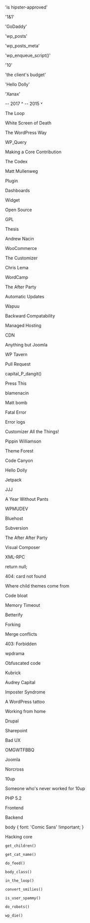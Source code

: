 
'is hipster-approved'

'1&1'

'GoDaddy'

'wp_posts'

'wp_posts_meta'

'wp_enqueue_script()'

'10'

'the client's budget'

'Hello Dolly'

'Xanax'

-- 2017 ^ -- 2015 ˅

The Loop

White Screen of Death

The WordPress Way

WP_Query

Making a Core Contribution

The Codex

Matt Mullenweg

Plugin

Dashboards

Widget

Open Source

GPL

Thesis

Andrew Nacin

WooCommerce

The Customizer

Chris Lema

WordCamp

The After Party

Automatic Updates

Wapuu

Backward Compatability

Managed Hosting

CDN

Anything but Joomla

WP Tavern

Pull Request

capital_P_dangit()

Press This

blamenacin

Matt bomb

Fatal Error

Error logs

Customizer All the Things!

Pippin Williamson

Theme Forest

Code Canyon

Hello Dolly

Jetpack

JJJ

A Year Without Pants

WPMUDEV

Bluehost

Subversion

The After After Party

Visual Composer

XML-RPC

return null;

404: card not found

Where child themes come from

Code bloat

Memory Timeout

Betterify

Forking

Merge conflicts

403: Forbidden

wpdrama

Obfuscated code

Kubrick

Audrey Capital

Imposter Syndrome

A WordPress tattoo

Working from home

Drupal

Sharepoint

Bad UX

OMGWTFBBQ

Joomla

Norcross

10up

Someone who's never worked for 10up

PHP 5.2

Frontend

Backend

body { font: 'Comic Sans' !important; }

Hacking core

`get_children()`

`get_cat_name()`

`do_feed()`

`body_class()`

`in_the_loop()`

`convert_smilies()`

`is_user_spammy()`

`do_robots()`

`wp_die()`









